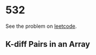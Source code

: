 # 532

See the problem on [leetcode](https://leetcode.com/problems/k-diff-pairs-in-an-array/).

## K-diff Pairs in an Array
